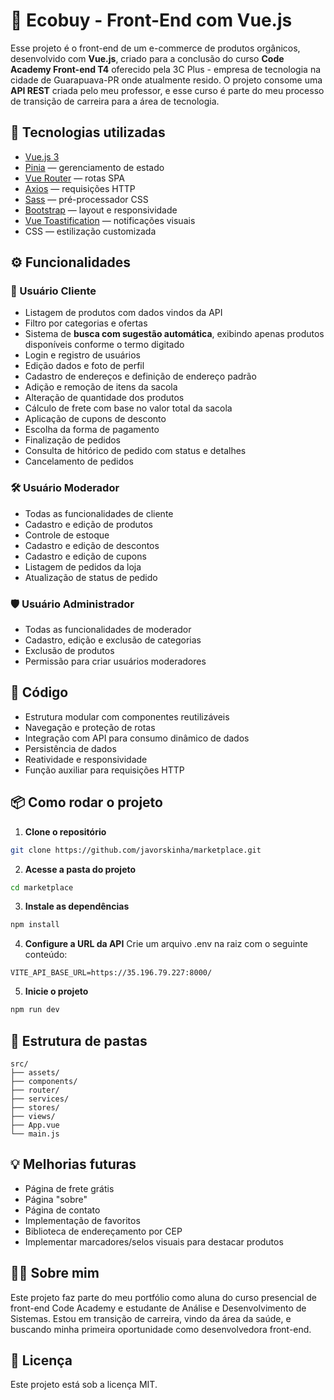 # 🌱 Ecobuy - Front-End com Vue.js

Esse projeto é o front-end de um e-commerce de produtos orgânicos, desenvolvido com **Vue.js**, criado para a conclusão do curso **Code Academy Front-end T4** oferecido pela 3C Plus - empresa de tecnologia na cidade de Guarapuava-PR onde atualmente resido.
O projeto consome uma **API REST** criada pelo meu professor, e esse curso é parte do meu processo de transição de carreira para a área de tecnologia.

## 🚀 Tecnologias utilizadas

- [Vue.js 3](https://vuejs.org/)
- [Pinia](https://pinia.vuejs.org/) — gerenciamento de estado
- [Vue Router](https://router.vuejs.org/) — rotas SPA
- [Axios](https://axios-http.com/) — requisições HTTP
- [Sass](https://sass-lang.com/) — pré-processador CSS
- [Bootstrap](https://getbootstrap.com/) — layout e responsividade
- [Vue Toastification](https://vue-toastification.maronato.dev/) — notificações visuais
- CSS — estilização customizada

## ⚙️ Funcionalidades

### 👤 Usuário Cliente
- Listagem de produtos com dados vindos da API
- Filtro por categorias e ofertas
- Sistema de **busca com sugestão automática**, exibindo apenas produtos disponíveis conforme o termo digitado
- Login e registro de usuários
- Edição dados e foto de perfil
- Cadastro de endereços e definição de endereço padrão
- Adição e remoção de itens da sacola
- Alteração de quantidade dos produtos 
- Cálculo de frete com base no valor total da sacola
- Aplicação de cupons de desconto
- Escolha da forma de pagamento
- Finalização de pedidos
- Consulta de hitórico de pedido com status e detalhes
- Cancelamento de pedidos

### 🛠 Usuário Moderador
- Todas as funcionalidades de cliente
- Cadastro e edição de produtos
- Controle de estoque
- Cadastro e edição de descontos
- Cadastro e edição de cupons
- Listagem de pedidos da loja
- Atualização de status de pedido

### 🛡 Usuário Administrador
- Todas as funcionalidades de moderador
- Cadastro, edição e exclusão de categorias
- Exclusão de produtos
- Permissão para criar usuários moderadores


## 🧠 Código

- Estrutura modular com componentes reutilizáveis
- Navegação e proteção de rotas
- Integração com API para consumo dinâmico de dados
- Persistência de dados
- Reatividade e responsividade
- Função auxiliar para requisições HTTP

## 📦 Como rodar o projeto

1. **Clone o repositório**
```bash
git clone https://github.com/javorskinha/marketplace.git
```

2. **Acesse a pasta do projeto**
```bash
cd marketplace
```

3. **Instale as dependências**
```bash
npm install
```

4. **Configure a URL da API**
Crie um arquivo .env na raiz com o seguinte conteúdo:
```env
VITE_API_BASE_URL=https://35.196.79.227:8000/
```

5. **Inicie o projeto**
```bash
npm run dev
```

## 📁 Estrutura de pastas

```ide
src/
├── assets/
├── components/
├── router/
├── services/
├── stores/
├── views/
├── App.vue
└── main.js
```

## 💡 Melhorias futuras

- Página de frete grátis
- Página "sobre"
- Página de contato
- Implementação de favoritos
- Biblioteca de endereçamento por CEP
- Implementar marcadores/selos visuais para destacar produtos

## 👩‍💻 Sobre mim
Este projeto faz parte do meu portfólio como aluna do curso presencial de front-end Code Academy e estudante de Análise e Desenvolvimento de Sistemas. Estou em transição de carreira, vindo da área da saúde, e buscando minha primeira oportunidade como desenvolvedora front-end.

## 📄 Licença
Este projeto está sob a licença MIT.
